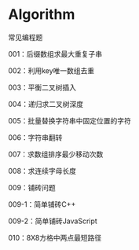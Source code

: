 # Algorithm
常见编程题

001：后缀数组求最大重复子串

002：利用key唯一数组去重

003：平衡二叉树插入

004：递归求二叉树深度

005：批量替换字符串中固定位置的字符

006：字符串翻转

007：求数组排序最少移动次数

008：求连续字母长度

009：铺砖问题

009-1：简单铺砖C++

009-2：简单铺砖JavaScript

010：8X8方格中两点最短路径
